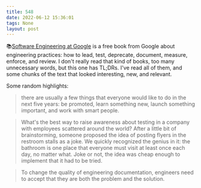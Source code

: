```yaml
---
title: 548
date: 2022-06-12 15:36:01
tags: None
layout: post
---
```


📚[Software Engineering at Google](https://abseil.io/resources/swe-book/html/toc.html) is a free book from Google about engineering practices: how to lead, test, deprecate, document, measure, enforce, and review. I don't really read that kind of books, too many unnecessary words, but this one has TL;DRs. I've read all of them, and some chunks of the text that looked interesting, new, and relevant.

Some random highlights:

> there are usually a few things that everyone would like to do in the next five years: be promoted, learn something new, launch something important, and work with smart people.

> What's the best way to raise awareness about testing in a company with employees scattered around the world? After a little bit of brainstorming, someone proposed the idea of posting flyers in the restroom stalls as a joke. We quickly recognized the genius in it: the bathroom is one place that everyone must visit at least once each day, no matter what. Joke or not, the idea was cheap enough to implement that it had to be tried.

> To change the quality of engineering documentation, engineers need to accept that they are both the problem and the solution.
